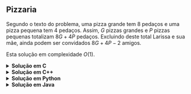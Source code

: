 ## Pizzaria

Segundo o texto do problema, uma pizza grande tem 8 pedaços e uma pizza pequena tem 4 pedaços.
Assim, $G$ pizzas grandes e $P$ pizzas pequenas totalizam $8G + 4P$ pedaços. Excluindo deste total
Larissa e sua mãe, ainda podem ser convidados $8G + 4P - 2$ amigos.

Esta solução em complexidade $O(1)$.

<details>
    <summary><b>Solução em C</b></summary>

```c
#include <stdio.h>

int main()
{
    int G, P;
    scanf("%d %d", &G, &P);

    printf("%d\n", 8*G + 4*P - 2);

    return 0;
}
```
</details>


<details>
    <summary><b>Solução em C++</b></summary>

```cpp
#include <bits/stdc++.h>

using namespace std;

auto solve(int G, int P)
{
    return 8*G + 4*P - 2;
}

int main()
{
    int G, P;
    cin >> G >> P;

    cout << solve(G, P) << '\n';

    return 0;
}
```
</details>

<details>
    <summary><b>Solução em Python</b></summary>

```Python
G = int(input())
P = int(input())
print(8*G + 4*P - 2)
```
</details>

<details>
    <summary><b>Solução em Java</b></summary>

```Java
import java.util.Scanner;

public class Main {
    public static void main(String[] args) {
        Scanner scanner = new Scanner(System.in);

        int G = scanner.nextInt();
        int P = scanner.nextInt();
        int ans = G * 8 + P * 4 - 2;

        System.out.println(ans);
    }
}
```
</details>
